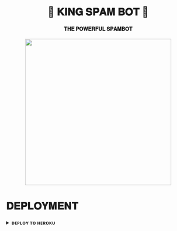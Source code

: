 

<h1 align="center"><b>🖤 𝐊𝐈𝐍𝐆 𝐒𝐏𝐀𝐌 𝐁𝐎𝐓 🖤</b></h1>

<h4 align="center"> 𝐓𝐇𝐄 𝐏𝐎𝐖𝐄𝐑𝐅𝐔𝐋 𝐒𝐏𝐀𝐌𝐁𝐎𝐓</h4>

<p align="center"><a href="https://t.me/l_MR_ll_KING_l"><img src="https://telegra.ph/file/64e4440d641998b4d9749.jpg" width="400"></a></p>



# 𝐃𝐄𝐏𝐋𝐎𝐘𝐌𝐄𝐍𝐓


<details>
<summary><b>ᴅᴇᴘʟᴏʏ ᴛᴏ ʜᴇʀᴏᴋᴜ</b></summary>
<br>

[![Deploy](https://www.herokucdn.com/deploy/button.svg)](https://dashboard.heroku.com/new?template=https://github.com/KING0712/KING_SPAM_BOT/tree/main)
  
# 𝐑𝐄𝐐𝐔𝐈𝐑𝐄𝐌𝐄𝐍𝐓𝐒

- `10 BOT-TOKENS`

- `OWNER-ID`


# MY TELEGRAM ID
<a href="https://t.me/l_MR_ll_KING_l"><img src="https://img.shields.io/badge/TELEGRAM ID%20Channel-red.svg?logo=Telegram"></a>
